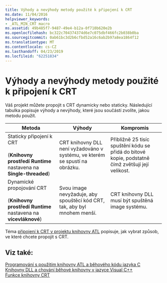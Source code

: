 ```yaml
---
title: Výhody a nevýhody metody použité k připojení k CRT
ms.date: 11/04/2016
helpviewer_keywords:
- _ATL_MIN_CRT macro
ms.assetid: 49b485f7-9487-49e4-b12a-0f710b620e2b
ms.openlocfilehash: bc322c704374374d6e7c075dbf466fc2b038b0ba
ms.sourcegitcommit: 0ab61bc3d2b6cfbd52a16c6ab2b97a8ea1864f12
ms.translationtype: MT
ms.contentlocale: cs-CZ
ms.lasthandoff: 04/23/2019
ms.locfileid: "62251834"
---
```

# <a name="benefits-and-tradeoffs-of-the-method-used-to-link-to-the-crt"></a>Výhody a nevýhody metody použité k připojení k CRT

Váš projekt můžete propojit s CRT dynamicky nebo staticky. Následující tabulka popisuje výhody a nevýhody, které jsou součástí zvolíte, jakou metodu použít.

|Metoda|Výhody|Kompromis|
|------------|-------------|--------------|
|Staticky připojení k CRT<br /><br /> (**Knihovny prostředí Runtime** nastavena na **Single-threaded**)|CRT knihovny DLL není vyžadováno v systému, ve kterém se spustí na obrázku.|Přibližně 25 tisíc spuštění kódu se přidá do bitové kopie, podstatně čímž zvětšují její velikost.|
|Dynamické propojování CRT<br /><br /> (**Knihovny prostředí Runtime** nastavena na **vícevláknové**)|Svou image nevyžaduje, aby spouštěcí kód CRT, tak, aby byl mnohem menší.|CRT knihovny DLL musí být spuštěná image systému.|

Téma [připojení k CRT v projektu knihovny ATL](../atl/linking-to-the-crt-in-your-atl-project.md) popisuje, jak vybrat způsob, ve které chcete propojit s CRT.

## <a name="see-also"></a>Viz také:

[Programování s použitím knihovny ATL a běhového kódu jazyka C](../atl/programming-with-atl-and-c-run-time-code.md)<br/>
[Knihovny DLL a chování běhové knihovny v jazyce Visual C++](../build/run-time-library-behavior.md)<br/>
[Funkce knihovny CRT](../c-runtime-library/crt-library-features.md)
